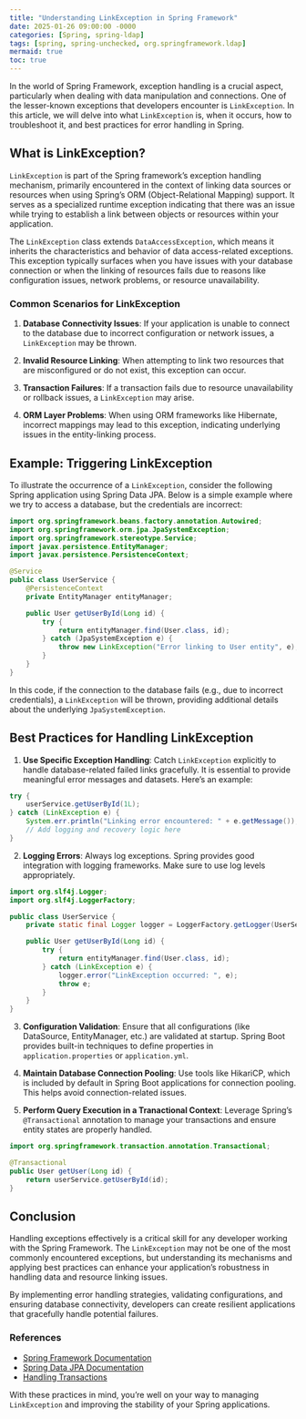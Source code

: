 ```yaml
---
title: "Understanding LinkException in Spring Framework"
date: 2025-01-26 09:00:00 -0000
categories: [Spring, spring-ldap]
tags: [spring, spring-unchecked, org.springframework.ldap]
mermaid: true
toc: true
---
```



In the world of Spring Framework, exception handling is a crucial aspect, particularly when dealing with data manipulation and connections. One of the lesser-known exceptions that developers encounter is `LinkException`. In this article, we will delve into what `LinkException` is, when it occurs, how to troubleshoot it, and best practices for error handling in Spring. 

## What is LinkException?

`LinkException` is part of the Spring framework’s exception handling mechanism, primarily encountered in the context of linking data sources or resources when using Spring’s ORM (Object-Relational Mapping) support. It serves as a specialized runtime exception indicating that there was an issue while trying to establish a link between objects or resources within your application.

The `LinkException` class extends `DataAccessException`, which means it inherits the characteristics and behavior of data access-related exceptions. This exception typically surfaces when you have issues with your database connection or when the linking of resources fails due to reasons like configuration issues, network problems, or resource unavailability.

### Common Scenarios for LinkException

1. **Database Connectivity Issues**: If your application is unable to connect to the database due to incorrect configuration or network issues, a `LinkException` may be thrown.

2. **Invalid Resource Linking**: When attempting to link two resources that are misconfigured or do not exist, this exception can occur.

3. **Transaction Failures**: If a transaction fails due to resource unavailability or rollback issues, a `LinkException` may arise.

4. **ORM Layer Problems**: When using ORM frameworks like Hibernate, incorrect mappings may lead to this exception, indicating underlying issues in the entity-linking process.

## Example: Triggering LinkException

To illustrate the occurrence of a `LinkException`, consider the following Spring application using Spring Data JPA. Below is a simple example where we try to access a database, but the credentials are incorrect:

```java
import org.springframework.beans.factory.annotation.Autowired;
import org.springframework.orm.jpa.JpaSystemException;
import org.springframework.stereotype.Service;
import javax.persistence.EntityManager;
import javax.persistence.PersistenceContext;

@Service
public class UserService {
    @PersistenceContext
    private EntityManager entityManager;

    public User getUserById(Long id) {
        try {
            return entityManager.find(User.class, id);
        } catch (JpaSystemException e) {
            throw new LinkException("Error linking to User entity", e);
        }
    }
}
```

In this code, if the connection to the database fails (e.g., due to incorrect credentials), a `LinkException` will be thrown, providing additional details about the underlying `JpaSystemException`.

## Best Practices for Handling LinkException

1. **Use Specific Exception Handling**: Catch `LinkException` explicitly to handle database-related failed links gracefully. It is essential to provide meaningful error messages and datasets. Here’s an example:

```java
try {
    userService.getUserById(1L);
} catch (LinkException e) {
    System.err.println("Linking error encountered: " + e.getMessage());
    // Add logging and recovery logic here
}
```

2. **Logging Errors**: Always log exceptions. Spring provides good integration with logging frameworks. Make sure to use log levels appropriately.

```java
import org.slf4j.Logger;
import org.slf4j.LoggerFactory;

public class UserService {
    private static final Logger logger = LoggerFactory.getLogger(UserService.class);

    public User getUserById(Long id) {
        try {
            return entityManager.find(User.class, id);
        } catch (LinkException e) {
            logger.error("LinkException occurred: ", e);
            throw e;
        }
    }
}
```

3. **Configuration Validation**: Ensure that all configurations (like DataSource, EntityManager, etc.) are validated at startup. Spring Boot provides built-in techniques to define properties in `application.properties` or `application.yml`.

4. **Maintain Database Connection Pooling**: Use tools like HikariCP, which is included by default in Spring Boot applications for connection pooling. This helps avoid connection-related issues. 

5. **Perform Query Execution in a Tranactional Context**: Leverage Spring’s `@Transactional` annotation to manage your transactions and ensure entity states are properly handled.

```java
import org.springframework.transaction.annotation.Transactional;

@Transactional
public User getUser(Long id) {
    return userService.getUserById(id);
}
```

## Conclusion

Handling exceptions effectively is a critical skill for any developer working with the Spring Framework. The `LinkException` may not be one of the most commonly encountered exceptions, but understanding its mechanisms and applying best practices can enhance your application’s robustness in handling data and resource linking issues.

By implementing error handling strategies, validating configurations, and ensuring database connectivity, developers can create resilient applications that gracefully handle potential failures.

### References

- [Spring Framework Documentation](https://docs.spring.io/spring-framework/docs/current/reference/html/data-access.html)
- [Spring Data JPA Documentation](https://docs.spring.io/spring-data/jpa/docs/current/reference/html/#overview)
- [Handling Transactions](https://docs.spring.io/spring-framework/docs/current/reference/html/data-access.html#transaction) 

With these practices in mind, you’re well on your way to managing `LinkException` and improving the stability of your Spring applications.